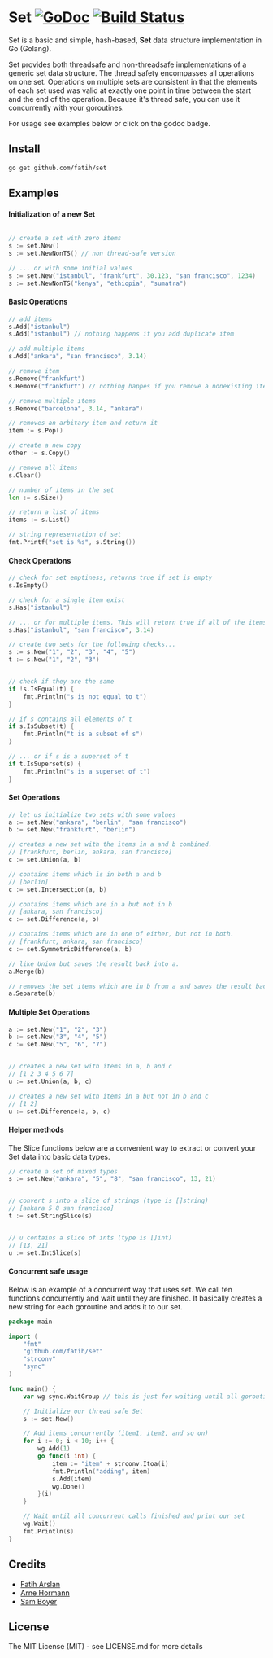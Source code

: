 # Set [![GoDoc](https://godoc.org/github.com/fatih/set?status.png)](http://godoc.org/github.com/fatih/set) [![Build Status](https://travis-ci.org/fatih/set.png)](https://travis-ci.org/fatih/set)

Set is a basic and simple, hash-based, **Set** data structure implementation
in Go (Golang).

Set provides both threadsafe and non-threadsafe implementations of a generic
set data structure. The thread safety encompasses all operations on one set.
Operations on multiple sets are consistent in that the elements of each set
used was valid at exactly one point in time between the start and the end of
the operation. Because it's thread safe, you can use it concurrently with your
goroutines.

For usage see examples below or click on the godoc badge.

## Install

```bash
go get github.com/fatih/set
```

## Examples

#### Initialization of a new Set

```go

// create a set with zero items
s := set.New()
s := set.NewNonTS() // non thread-safe version

// ... or with some initial values
s := set.New("istanbul", "frankfurt", 30.123, "san francisco", 1234)
s := set.NewNonTS("kenya", "ethiopia", "sumatra")

```

#### Basic Operations

```go
// add items
s.Add("istanbul")
s.Add("istanbul") // nothing happens if you add duplicate item

// add multiple items
s.Add("ankara", "san francisco", 3.14)

// remove item
s.Remove("frankfurt")
s.Remove("frankfurt") // nothing happes if you remove a nonexisting item

// remove multiple items
s.Remove("barcelona", 3.14, "ankara")

// removes an arbitary item and return it
item := s.Pop()

// create a new copy
other := s.Copy()

// remove all items
s.Clear()

// number of items in the set
len := s.Size()

// return a list of items
items := s.List()

// string representation of set
fmt.Printf("set is %s", s.String())

```

#### Check Operations

```go
// check for set emptiness, returns true if set is empty
s.IsEmpty()

// check for a single item exist
s.Has("istanbul")

// ... or for multiple items. This will return true if all of the items exist.
s.Has("istanbul", "san francisco", 3.14)

// create two sets for the following checks...
s := s.New("1", "2", "3", "4", "5")
t := s.New("1", "2", "3")


// check if they are the same
if !s.IsEqual(t) {
    fmt.Println("s is not equal to t")
}

// if s contains all elements of t
if s.IsSubset(t) {
	fmt.Println("t is a subset of s")
}

// ... or if s is a superset of t
if t.IsSuperset(s) {
	fmt.Println("s is a superset of t")
}


```

#### Set Operations


```go
// let us initialize two sets with some values
a := set.New("ankara", "berlin", "san francisco")
b := set.New("frankfurt", "berlin")

// creates a new set with the items in a and b combined.
// [frankfurt, berlin, ankara, san francisco]
c := set.Union(a, b)

// contains items which is in both a and b
// [berlin]
c := set.Intersection(a, b)

// contains items which are in a but not in b
// [ankara, san francisco]
c := set.Difference(a, b)

// contains items which are in one of either, but not in both.
// [frankfurt, ankara, san francisco]
c := set.SymmetricDifference(a, b)

```

```go
// like Union but saves the result back into a.
a.Merge(b)

// removes the set items which are in b from a and saves the result back into a.
a.Separate(b)

```

#### Multiple Set Operations

```go
a := set.New("1", "2", "3")
b := set.New("3", "4", "5")
c := set.New("5", "6", "7")


// creates a new set with items in a, b and c
// [1 2 3 4 5 6 7]
u := set.Union(a, b, c)

// creates a new set with items in a but not in b and c
// [1 2]
u := set.Difference(a, b, c)
```

#### Helper methods

The Slice functions below are a convenient way to extract or convert your Set data
into basic data types.


```go
// create a set of mixed types
s := set.New("ankara", "5", "8", "san francisco", 13, 21)


// convert s into a slice of strings (type is []string)
// [ankara 5 8 san francisco]
t := set.StringSlice(s)


// u contains a slice of ints (type is []int)
// [13, 21]
u := set.IntSlice(s)

```

#### Concurrent safe usage

Below is an example of a concurrent way that uses set. We call ten functions
concurrently and wait until they are finished. It basically creates a new
string for each goroutine and adds it to our set.

```go
package main

import (
	"fmt"
	"github.com/fatih/set"
	"strconv"
	"sync"
)

func main() {
	var wg sync.WaitGroup // this is just for waiting until all goroutines finish

	// Initialize our thread safe Set
	s := set.New()

	// Add items concurrently (item1, item2, and so on)
	for i := 0; i < 10; i++ {
		wg.Add(1)
		go func(i int) {
			item := "item" + strconv.Itoa(i)
			fmt.Println("adding", item)
			s.Add(item)
			wg.Done()
		}(i)
	}

	// Wait until all concurrent calls finished and print our set
	wg.Wait()
	fmt.Println(s)
}
```

## Credits

 * [Fatih Arslan](https://github.com/fatih)
 * [Arne Hormann](https://github.com/arnehormann)
 * [Sam Boyer](https://github.com/sdboyer)

## License

The MIT License (MIT) - see LICENSE.md for more details

